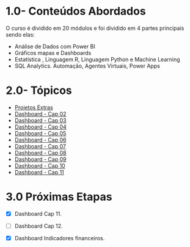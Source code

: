 # 1.0- Conteúdos Abordados

O curso é dividido em 20 módulos e foi dividido em 4 partes principais sendo elas:
- Análise de Dados com Power BI
- Gráficos mapas e Dashboards
- Estatística , Linguagem R, Linguagem Python e Machine Learning
- SQL Analytics. Automação, Agentes Virtuais, Power Apps

# 2.0- Tópicos
- [Projetos Extras](https://github.com/brunalimap/Power_BI_DSA_2.0/blob/main/Projetos_extras/README.md) 
- [Dashboard - Cap 02](https://github.com/brunalimap/Power_BI_DSA_2.0/tree/main/Cap-02) 
- [Dashboard - Cap 03](https://github.com/brunalimap/Power_BI_DSA_2.0/tree/main/Cap-03)   
- [Dashboard - Cap 04](https://github.com/brunalimap/Power_BI_DSA_2.0/tree/main/Cap-04)
- [Dashboard - Cap 05](https://github.com/brunalimap/Power_BI_DSA_2.0/tree/main/Cap-05)
- [Dashboard - Cap 06](https://github.com/brunalimap/Power_BI_DSA_2.0/tree/main/Cap-06)
- [Dashboard - Cap 07](https://github.com/brunalimap/Power_BI_DSA_2.0/tree/main/Cap-07)
- [Dashboard - Cap 08](https://github.com/brunalimap/Power_BI_DSA_2.0/tree/main/Cap-08) 
- [Dashboard - Cap 09](https://github.com/brunalimap/Power_BI_DSA_2.0/tree/main/Cap-09)
- [Dashboard - Cap 10](https://github.com/brunalimap/Power_BI_DSA_2.0/tree/main/Cap-10)
- [Dashboard - Cap 11](https://github.com/brunalimap/Power_BI_DSA_2.0/blob/main/Cap-11/README.md)



# 3.0 Próximas Etapas
 
- [x] Dashboard Cap 11.
- [ ] Dashboard Cap 12.
- [x] Dashboard Indicadores financeiros.


